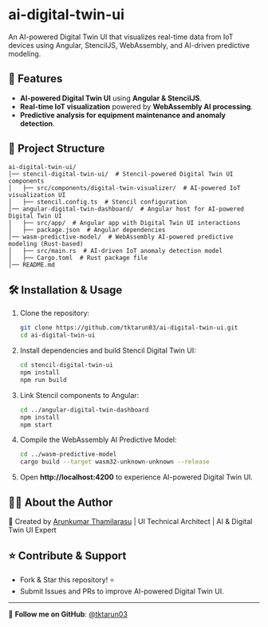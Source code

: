 # ai-digital-twin-ui

An AI-powered Digital Twin UI that visualizes real-time data from IoT devices using Angular, StencilJS, WebAssembly, and AI-driven predictive modeling.

## 🚀 Features
- **AI-powered Digital Twin UI** using **Angular & StencilJS**.
- **Real-time IoT visualization** powered by **WebAssembly AI processing**.
- **Predictive analysis for equipment maintenance and anomaly detection**.

## 📂 Project Structure
```
ai-digital-twin-ui/
│── stencil-digital-twin-ui/  # Stencil-powered Digital Twin UI components
│   ├── src/components/digital-twin-visualizer/  # AI-powered IoT visualization UI
│   ├── stencil.config.ts  # Stencil configuration
│── angular-digital-twin-dashboard/  # Angular host for AI-powered Digital Twin UI
│   ├── src/app/  # Angular app with Digital Twin UI interactions
│   ├── package.json  # Angular dependencies
│── wasm-predictive-model/  # WebAssembly AI-powered predictive modeling (Rust-based)
│   ├── src/main.rs  # AI-driven IoT anomaly detection model
│   ├── Cargo.toml  # Rust package file
│── README.md
```

## 🛠 Installation & Usage

1. Clone the repository:
   ```bash
   git clone https://github.com/tktarun03/ai-digital-twin-ui.git
   cd ai-digital-twin-ui
   ```

2. Install dependencies and build Stencil Digital Twin UI:
   ```bash
   cd stencil-digital-twin-ui
   npm install
   npm run build
   ```

3. Link Stencil components to Angular:
   ```bash
   cd ../angular-digital-twin-dashboard
   npm install
   npm start
   ```

4. Compile the WebAssembly AI Predictive Model:
   ```bash
   cd ../wasm-predictive-model
   cargo build --target wasm32-unknown-unknown --release
   ```

5. Open **http://localhost:4200** to experience AI-powered Digital Twin UI.

## 👨‍💻 About the Author

🚀 Created by [Arunkumar Thamilarasu](https://github.com/tktarun03) | UI Technical Architect | AI & Digital Twin UI Expert

## ⭐ Contribute & Support
- Fork & Star this repository! ⭐
- Submit Issues and PRs to improve AI-powered Digital Twin UI.

---
🎯 **Follow me on GitHub**: [@tktarun03](https://github.com/tktarun03)
